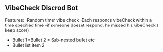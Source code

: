 ## VibeCheck Discrod Bot ## 

Features:
-Random timer vibe check
-Each responds vibeCheck within a time specified time
    -if someone doesnt respond, he missed his vibeCheck ( keep score)

* Bullet 1 
    *Bullet 2
        * Sub-nested bullet etc
* Bullet list item 2
